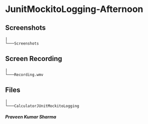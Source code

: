 # JunitMockitoLogging-Afternoon

## Screenshots

```
|  
└───Screenshots
```

## Screen Recording

```
|  
└───Recording.wmv
```

## Files
```
│  
└───CalculatorJUnitMockitoLogging
```

##### Praveen Kumar Sharma